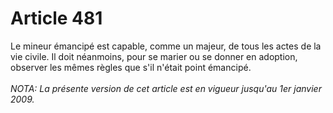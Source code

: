 # Article 481

Le mineur émancipé est capable, comme un majeur, de tous les actes de la vie civile.   Il doit néanmoins, pour se marier ou se donner en adoption, observer les mêmes règles que s'il n'était point émancipé.<br/><br/><i>NOTA:  La présente version de cet article est en vigueur jusqu'au 1er janvier 2009.</i>